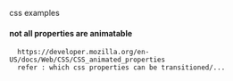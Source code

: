 css examples
#### not all properties are animatable

      https://developer.mozilla.org/en-US/docs/Web/CSS/CSS_animated_properties
      refer : which css properties can be transitioned/...
